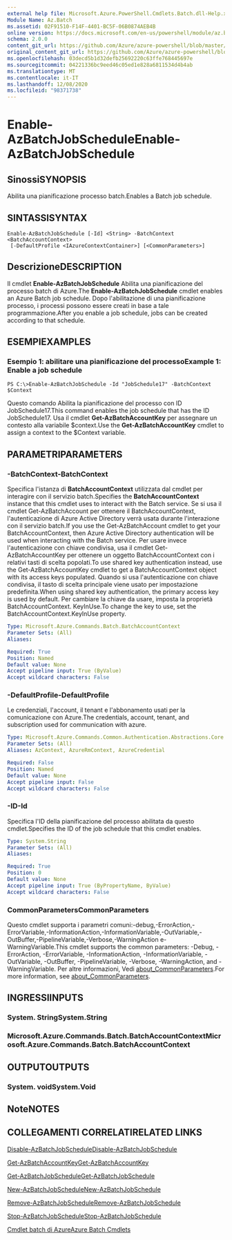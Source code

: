 ```yaml
---
external help file: Microsoft.Azure.PowerShell.Cmdlets.Batch.dll-Help.xml
Module Name: Az.Batch
ms.assetid: 02F91510-F14F-4401-BC5F-06B0874AEB4B
online version: https://docs.microsoft.com/en-us/powershell/module/az.batch/enable-azbatchjobschedule
schema: 2.0.0
content_git_url: https://github.com/Azure/azure-powershell/blob/master/src/Batch/Batch/help/Enable-AzBatchJobSchedule.md
original_content_git_url: https://github.com/Azure/azure-powershell/blob/master/src/Batch/Batch/help/Enable-AzBatchJobSchedule.md
ms.openlocfilehash: 03decd5b1d32defb25692220c63ffe768445697e
ms.sourcegitcommit: 04221336bc9eed46c05ed1e828a6811534d4b4ab
ms.translationtype: MT
ms.contentlocale: it-IT
ms.lasthandoff: 12/08/2020
ms.locfileid: "98371738"
---
```

# <span data-ttu-id="244da-101">Enable-AzBatchJobSchedule</span><span class="sxs-lookup"><span data-stu-id="244da-101">Enable-AzBatchJobSchedule</span></span>

## <span data-ttu-id="244da-102">Sinossi</span><span class="sxs-lookup"><span data-stu-id="244da-102">SYNOPSIS</span></span>
<span data-ttu-id="244da-103">Abilita una pianificazione processo batch.</span><span class="sxs-lookup"><span data-stu-id="244da-103">Enables a Batch job schedule.</span></span>

## <span data-ttu-id="244da-104">SINTASSI</span><span class="sxs-lookup"><span data-stu-id="244da-104">SYNTAX</span></span>

```
Enable-AzBatchJobSchedule [-Id] <String> -BatchContext <BatchAccountContext>
 [-DefaultProfile <IAzureContextContainer>] [<CommonParameters>]
```

## <span data-ttu-id="244da-105">Descrizione</span><span class="sxs-lookup"><span data-stu-id="244da-105">DESCRIPTION</span></span>
<span data-ttu-id="244da-106">Il cmdlet **Enable-AzBatchJobSchedule** Abilita una pianificazione del processo batch di Azure.</span><span class="sxs-lookup"><span data-stu-id="244da-106">The **Enable-AzBatchJobSchedule** cmdlet enables an Azure Batch job schedule.</span></span>
<span data-ttu-id="244da-107">Dopo l'abilitazione di una pianificazione processo, i processi possono essere creati in base a tale programmazione.</span><span class="sxs-lookup"><span data-stu-id="244da-107">After you enable a job schedule, jobs can be created according to that schedule.</span></span>

## <span data-ttu-id="244da-108">ESEMPI</span><span class="sxs-lookup"><span data-stu-id="244da-108">EXAMPLES</span></span>

### <span data-ttu-id="244da-109">Esempio 1: abilitare una pianificazione del processo</span><span class="sxs-lookup"><span data-stu-id="244da-109">Example 1: Enable a job schedule</span></span>
```
PS C:\>Enable-AzBatchJobSchedule -Id "JobSchedule17" -BatchContext $Context
```

<span data-ttu-id="244da-110">Questo comando Abilita la pianificazione del processo con ID JobSchedule17.</span><span class="sxs-lookup"><span data-stu-id="244da-110">This command enables the job schedule that has the ID JobSchedule17.</span></span>
<span data-ttu-id="244da-111">Usa il cmdlet **Get-AzBatchAccountKey** per assegnare un contesto alla variabile $context.</span><span class="sxs-lookup"><span data-stu-id="244da-111">Use the **Get-AzBatchAccountKey** cmdlet to assign a context to the $Context variable.</span></span>

## <span data-ttu-id="244da-112">PARAMETRI</span><span class="sxs-lookup"><span data-stu-id="244da-112">PARAMETERS</span></span>

### <span data-ttu-id="244da-113">-BatchContext</span><span class="sxs-lookup"><span data-stu-id="244da-113">-BatchContext</span></span>
<span data-ttu-id="244da-114">Specifica l'istanza di **BatchAccountContext** utilizzata dal cmdlet per interagire con il servizio batch.</span><span class="sxs-lookup"><span data-stu-id="244da-114">Specifies the **BatchAccountContext** instance that this cmdlet uses to interact with the Batch service.</span></span>
<span data-ttu-id="244da-115">Se si usa il cmdlet Get-AzBatchAccount per ottenere il BatchAccountContext, l'autenticazione di Azure Active Directory verrà usata durante l'interazione con il servizio batch.</span><span class="sxs-lookup"><span data-stu-id="244da-115">If you use the Get-AzBatchAccount cmdlet to get your BatchAccountContext, then Azure Active Directory authentication will be used when interacting with the Batch service.</span></span> <span data-ttu-id="244da-116">Per usare invece l'autenticazione con chiave condivisa, usa il cmdlet Get-AzBatchAccountKey per ottenere un oggetto BatchAccountContext con i relativi tasti di scelta popolati.</span><span class="sxs-lookup"><span data-stu-id="244da-116">To use shared key authentication instead, use the Get-AzBatchAccountKey cmdlet to get a BatchAccountContext object with its access keys populated.</span></span> <span data-ttu-id="244da-117">Quando si usa l'autenticazione con chiave condivisa, il tasto di scelta principale viene usato per impostazione predefinita.</span><span class="sxs-lookup"><span data-stu-id="244da-117">When using shared key authentication, the primary access key is used by default.</span></span> <span data-ttu-id="244da-118">Per cambiare la chiave da usare, imposta la proprietà BatchAccountContext. KeyInUse.</span><span class="sxs-lookup"><span data-stu-id="244da-118">To change the key to use, set the BatchAccountContext.KeyInUse property.</span></span>

```yaml
Type: Microsoft.Azure.Commands.Batch.BatchAccountContext
Parameter Sets: (All)
Aliases:

Required: True
Position: Named
Default value: None
Accept pipeline input: True (ByValue)
Accept wildcard characters: False
```

### <span data-ttu-id="244da-119">-DefaultProfile</span><span class="sxs-lookup"><span data-stu-id="244da-119">-DefaultProfile</span></span>
<span data-ttu-id="244da-120">Le credenziali, l'account, il tenant e l'abbonamento usati per la comunicazione con Azure.</span><span class="sxs-lookup"><span data-stu-id="244da-120">The credentials, account, tenant, and subscription used for communication with azure.</span></span>

```yaml
Type: Microsoft.Azure.Commands.Common.Authentication.Abstractions.Core.IAzureContextContainer
Parameter Sets: (All)
Aliases: AzContext, AzureRmContext, AzureCredential

Required: False
Position: Named
Default value: None
Accept pipeline input: False
Accept wildcard characters: False
```

### <span data-ttu-id="244da-121">-ID</span><span class="sxs-lookup"><span data-stu-id="244da-121">-Id</span></span>
<span data-ttu-id="244da-122">Specifica l'ID della pianificazione del processo abilitata da questo cmdlet.</span><span class="sxs-lookup"><span data-stu-id="244da-122">Specifies the ID of the job schedule that this cmdlet enables.</span></span>

```yaml
Type: System.String
Parameter Sets: (All)
Aliases:

Required: True
Position: 0
Default value: None
Accept pipeline input: True (ByPropertyName, ByValue)
Accept wildcard characters: False
```

### <span data-ttu-id="244da-123">CommonParameters</span><span class="sxs-lookup"><span data-stu-id="244da-123">CommonParameters</span></span>
<span data-ttu-id="244da-124">Questo cmdlet supporta i parametri comuni:-debug,-ErrorAction,-ErrorVariable,-InformationAction,-InformationVariable,-OutVariable,-OutBuffer,-PipelineVariable,-Verbose,-WarningAction e-WarningVariable.</span><span class="sxs-lookup"><span data-stu-id="244da-124">This cmdlet supports the common parameters: -Debug, -ErrorAction, -ErrorVariable, -InformationAction, -InformationVariable, -OutVariable, -OutBuffer, -PipelineVariable, -Verbose, -WarningAction, and -WarningVariable.</span></span> <span data-ttu-id="244da-125">Per altre informazioni, Vedi [about_CommonParameters](http://go.microsoft.com/fwlink/?LinkID=113216).</span><span class="sxs-lookup"><span data-stu-id="244da-125">For more information, see [about_CommonParameters](http://go.microsoft.com/fwlink/?LinkID=113216).</span></span>

## <span data-ttu-id="244da-126">INGRESSI</span><span class="sxs-lookup"><span data-stu-id="244da-126">INPUTS</span></span>

### <span data-ttu-id="244da-127">System. String</span><span class="sxs-lookup"><span data-stu-id="244da-127">System.String</span></span>

### <span data-ttu-id="244da-128">Microsoft.Azure.Commands.Batch.BatchAccountContext</span><span class="sxs-lookup"><span data-stu-id="244da-128">Microsoft.Azure.Commands.Batch.BatchAccountContext</span></span>

## <span data-ttu-id="244da-129">OUTPUT</span><span class="sxs-lookup"><span data-stu-id="244da-129">OUTPUTS</span></span>

### <span data-ttu-id="244da-130">System. void</span><span class="sxs-lookup"><span data-stu-id="244da-130">System.Void</span></span>

## <span data-ttu-id="244da-131">Note</span><span class="sxs-lookup"><span data-stu-id="244da-131">NOTES</span></span>

## <span data-ttu-id="244da-132">COLLEGAMENTI CORRELATI</span><span class="sxs-lookup"><span data-stu-id="244da-132">RELATED LINKS</span></span>

[<span data-ttu-id="244da-133">Disable-AzBatchJobSchedule</span><span class="sxs-lookup"><span data-stu-id="244da-133">Disable-AzBatchJobSchedule</span></span>](./Disable-AzBatchJobSchedule.md)

[<span data-ttu-id="244da-134">Get-AzBatchAccountKey</span><span class="sxs-lookup"><span data-stu-id="244da-134">Get-AzBatchAccountKey</span></span>](./Get-AzBatchAccountKey.md)

[<span data-ttu-id="244da-135">Get-AzBatchJobSchedule</span><span class="sxs-lookup"><span data-stu-id="244da-135">Get-AzBatchJobSchedule</span></span>](./Get-AzBatchJobSchedule.md)

[<span data-ttu-id="244da-136">New-AzBatchJobSchedule</span><span class="sxs-lookup"><span data-stu-id="244da-136">New-AzBatchJobSchedule</span></span>](./New-AzBatchJobSchedule.md)

[<span data-ttu-id="244da-137">Remove-AzBatchJobSchedule</span><span class="sxs-lookup"><span data-stu-id="244da-137">Remove-AzBatchJobSchedule</span></span>](./Remove-AzBatchJobSchedule.md)

[<span data-ttu-id="244da-138">Stop-AzBatchJobSchedule</span><span class="sxs-lookup"><span data-stu-id="244da-138">Stop-AzBatchJobSchedule</span></span>](./Stop-AzBatchJobSchedule.md)

[<span data-ttu-id="244da-139">Cmdlet batch di Azure</span><span class="sxs-lookup"><span data-stu-id="244da-139">Azure Batch Cmdlets</span></span>](/powershell/module/Az.Batch/)
